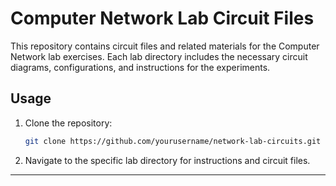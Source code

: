 # Computer Network Lab Circuit Files

This repository contains circuit files and related materials for the Computer Network lab exercises. Each lab directory includes the necessary circuit diagrams, configurations, and instructions for the experiments.

## Usage
1. Clone the repository:
   ```bash
   git clone https://github.com/yourusername/network-lab-circuits.git
   ```
2. Navigate to the specific lab directory for instructions and circuit files.

---

